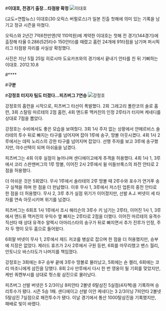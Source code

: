 #**이대호, 전경기 출장…타점왕 확정**
![이대호](http://imgnews.naver.net/image/001/2012/10/08/PYH2012100811510001300_P2_59_20121008174030.jpg?type=w540)

(교도=연합뉴스) 이대호(30·오릭스 버펄로스)가 일본 진출 첫해에 의미 있는 기록을 남기고 정규 시즌을 마쳤다.

오릭스와 2년간 7억6천만엔(약 110억원)에 계약한 이대호는 첫해 전 경기(144경기)에 출장해 타율 0.286(525타수 150안타)를 때렸고 홈런 24개에 91타점을 남기며 퍼시픽리그 타점왕 자리를 사실상 확정했다.

사진은 지난 5월 25일 히로시마 도요카프와의 경기에서 끝내기 안타를 친 뒤 기뻐하는 이대호. 2012.10.8

#****



#**구분**

#**강정호 터지자 팀도 터졌다...피츠버그 7연승**
![강정호](http://file.mk.co.kr/meet/neds/2015/05/image_readtop_2015_516226_14328766011953663.jpg)

강정호의 홈런을 시작으로, 피츠버그 타선이 폭발했다. 2회 그레고리 폴란코의 솔로 홈런, 3회 스탈링 마르테의 2점 홈런, 4회 앤드류 맥커친의 인정 2루타가 터지며 케네디를 상대로 7점을 뽑았다. 

강정호는 수비에서도 좋은 모습을 보여줬다. 3회 1사 주자 없는 상황에서 얀헤르비스 솔라테의 투수 뒤로 빠지는 타구를 넘어지며 잡아 1루에 송구, 땅볼 아웃시켰다. 4회 1사 2루에서는 데릭 노리스의 강한 타구를 넘어지며 잡았다. 선행 주자를 보고 3루에 송구했지만, 야수선택이 되며 아쉬움을 남겼다. 

피츠버그는 4회 이후 실점이 늘어나며 샌디에이고에게 추격을 허용했다. 4회 1사 1, 3루에서 코리 스판젠버그의 1루 땅볼, 이어진 2사 2루에서 윌 미들브룩스의 좌전 안타로 2점을 허용했다. 

더 아쉬운 것은 5회였다. 무사 1루에서 솔라테의 2루 땅볼 때 2루수와 포수가 연거푸 송구 실책을 하며 한 점을 더 헌납했다. 이후 무사 1, 3루에서 저스틴 업튼의 중전 안타로 한 점을 더 허용했다. 무사 2, 3루 추가 실점 위기가 이어졌지만, 선발 A.J. 버넷이 세 타자를 연속 아웃시키며 위기를 넘겼다. 

피츠버그는 6회초 1사 1루에서 조시 해리슨의 3루수 키 넘기는 2루타, 이어진 1사 1, 3루에서 앤드류 맥커친의 우익수 옆 빠지는 2루타로 2점을 더했다. 이어진 마르테의 유격수 직선타 때 상대 유격수 알렉시 아마리스타의 송구가 뒤로 빠지면서 추가 진루가 인정, 주자 두 명이 모두 홈으로 들어왔다. 

6회말 버넷이 무사 1, 2루에서 제드 저코를 병살로 잡으며 한 점을 더 허용했지만, 승부에 지장은 없었다. 제러드 휴즈가 2사 2루에서 구원 등판, 6회를 마무리했고 밴스 월리, 안토니오 바스타도가 나머지를 책임졌다. 

강정호는 3회에는 8구 승부 끝에 3루수 땅볼로 물러났고, 5회에는 숀 켈리, 6회에는 코리 마조니에게 삼진을 당했다. 8회 2사 만루에서 다시 한 번 영웅이 될 기회를 맞았지만, 케빈 쿼켄부시를 상대로 헛스윙 삼진으로 물러났다. 

피츠버그 선발 버넷은 5 2/3이닝 8피안타 2볼넷 6탈삼진 5실점(4자책)을 기록하며 승리투수가 됐다. 시즌 5승 1패. 샌디에이고 선발 이안 케네디는 3 2/3이닝 7피안타 2볼넷 5탈삼진 7실점으로 패전투수가 됐다. 이날 경기에서 통산 1000탈삼진을 기록했지만, 패배로 빛이 바랬다. 


